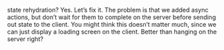 state rehydration?
Yes. Let’s fix it.
The problem is that we added async actions, but don’t wait for them to complete on the server before sending out state to the client. You might think this doesn’t matter much, since we can just display a loading screen on the client. Better than hanging on the server right?
